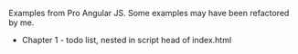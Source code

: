 Examples from Pro Angular JS. Some examples may have been refactored by me.

* Chapter 1 - todo list, nested in script head of index.html